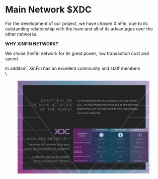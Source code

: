 # Main Network $XDC

For the development of our project, we have chosen XinFin, due to its outstanding relationship with the team and all of its advantages over the other networks.

**WHY XINFIN NETWORK?**

We chose XinFin network for its great power, low transaction cost and speed.

In addition, XinFin has an excellent community and staff members.\
\


<figure><img src="../.gitbook/assets/image.png" alt=""><figcaption></figcaption></figure>

